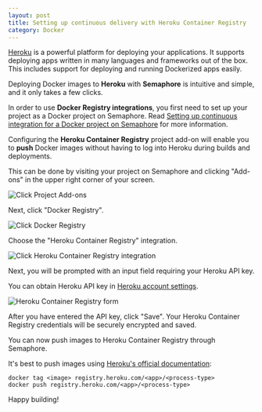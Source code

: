 ```yaml
---
layout: post
title: Setting up continuous delivery with Heroku Container Registry
category: Docker
---
```


[Heroku](https://www.heroku.com/) is a powerful platform for deploying your
applications.  It supports deploying apps written in many languages and
frameworks out of the box. This includes support for deploying and running
Dockerized apps easily.

Deploying Docker images to **Heroku** with **Semaphore** is intuitive and
simple, and it only takes a few clicks.

In order to use **Docker Registry integrations**, you first need to set up
your project as a Docker project on Semaphore. Read
[Setting up continuous integration for a Docker project on Semaphore](/docs/docker/setting-up-continuous-integration-for-docker-project.html)
for more information.

Configuring the **Heroku Container Registry** project add-on will enable you to
**push** Docker images without having to log into Heroku during builds and
deployments.

This can be done by visiting your project on Semaphore and clicking "Add-ons"
in the upper right corner of your screen.

<img src="/docs/assets/img/docker/shared/click-add-ons.png" class="img-responsive img-bordered" alt="Click Project Add-ons">

Next, click "Docker Registry".

<img src="/docs/assets/img/docker/shared/select-docker-registry.png" class="img-responsive img-bordered" alt="Click Docker Registry">

Choose the "Heroku Container Registry" integration.

<img src="/docs/assets/img/docker/continuous-delivery-heroku-docker-registry/select-heroku-container-registry.png" class="img-responsive img-bordered" alt="Click Heroku Container Registry integration">

Next, you will be prompted with an input field requiring your Heroku API key.

You can obtain Heroku API key in
[Heroku account settings](https://dashboard.heroku.com/account).

<img src="/docs/assets/img/docker/continuous-delivery-heroku-docker-registry/heroku-container-registry-form.png" class="img-responsive img-bordered" alt="Heroku Container Registry form">

After you have entered the API key, click "Save". Your Heroku Container
Registry credentials will be securely encrypted and saved.

You can now push images to Heroku Container Registry through Semaphore.

It's best to push images using
[Heroku's official documentation](https://devcenter.heroku.com/articles/container-registry-and-runtime#pushing-an-existing-image):

```
docker tag <image> registry.heroku.com/<app>/<process-type>
docker push registry.heroku.com/<app>/<process-type>
```

Happy building!
